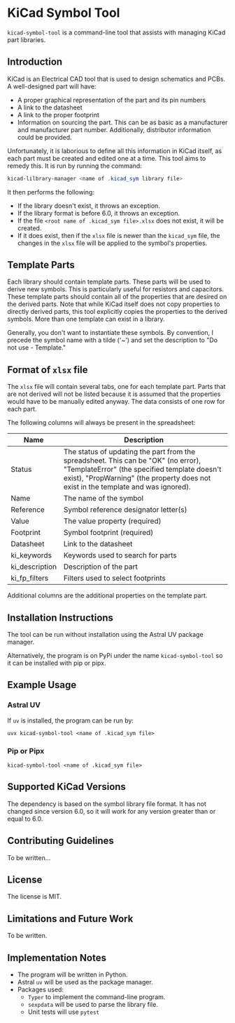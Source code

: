 # KiCad Symbol Tool

`kicad-symbol-tool` is a command-line tool that assists with managing KiCad part libraries.

## Introduction

KiCad is an Electrical CAD tool that is used to design schematics and PCBs. A well-designed part will have:

- A proper graphical representation of the part and its pin numbers
- A link to the datasheet
- A link to the proper footprint
- Information on sourcing the part. This can be as basic as a manufacturer and manufacturer part number. Additionally, distributor information could be provided.

Unfortunately, it is laborious to define all this information in KiCad itself, as each part must be created and edited one at a time. This tool aims to remedy this. It is run by running the command:

```powershell
kicad-lilbrary-manager <name of .kicad_sym library file>
```

It then performs the following:

- If the library doesn't exist, it throws an exception.
- If the library format is before 6.0, it throws an exception.
- If the file `<root name of .kicad_sym file>.xlsx` does not exist, it will be created.
- If it does exist, then if the `xlsx` file is newer than the `kicad_sym` file, the changes in the `xlsx` file will be applied to the symbol's properties.

## Template Parts

Each library should contain template parts. These parts will be used to derive new symbols. This is particularly useful for resistors and capacitors. These template parts should contain all of the properties that are desired on the derived parts. Note that while KiCad itself does not copy properties to directly derived parts, this tool explicitly copies the properties to the derived symbols. More than one template can exist in a library. 

Generally, you don't want to instantiate these symbols. By convention, I precede the symbol name with a tilde ('~') and set the description to "Do not use - Template."

## Format of `xlsx` file

The `xlsx` file will contain several tabs, one for each template part. Parts that are not derived will not be listed because it is assumed that the properties would have to be manually edited anyway. The data consists of one row for each part.

The following columns will always be present in the spreadsheet:

| Name           | Description                                                  |
| -------------- | ------------------------------------------------------------ |
| Status         | The status of updating the part from the spreadsheet. This can be "OK" (no error), "TemplateError" (the specified template doesn't exist), "PropWarning" (the property does not exist in the template and was ignored). |
| Name           | The name of the symbol                                       |
| Reference      | Symbol reference designator letter(s)                        |
| Value          | The value property (required)                                |
| Footprint      | Symbol footprint (required)                                  |
| Datasheet      | Link to the datasheet                                        |
| ki_keywords    | Keywords used to search for parts                            |
| ki_description | Description of the part                                      |
| ki_fp_filters  | Filters used to select footprints                            |

Additional columns are the additional properties on the template part.

## Installation Instructions

The tool can be run without installation using the Astral UV package manager.

Alternatively, the program is on PyPi under the name `kicad-symbol-tool` so it can be installed with pip or pipx.

## Example Usage

### Astral UV

If `uv` is installed, the program can be run by:

```
uvx kicad-symbol-tool <name of .kicad_sym file>
```

### Pip or Pipx

```
kicad-symbol-tool <name of .kicad_sym file>
```

## Supported KiCad Versions

The dependency is based on the symbol library file format. It has not changed since version 6.0, so it will work for any version greater than or equal to 6.0.

## Contributing Guidelines

To be written...

## License

The license is MIT.

## Limitations and Future Work

To be written.

## Implementation Notes

- The program will be written in Python.
- Astral `uv` will be used as the package manager.
- Packages used:
  - `Typer` to implement the command-line program.
  - `sexpdata` will be used to parse the library file.
  - Unit tests will use `pytest`